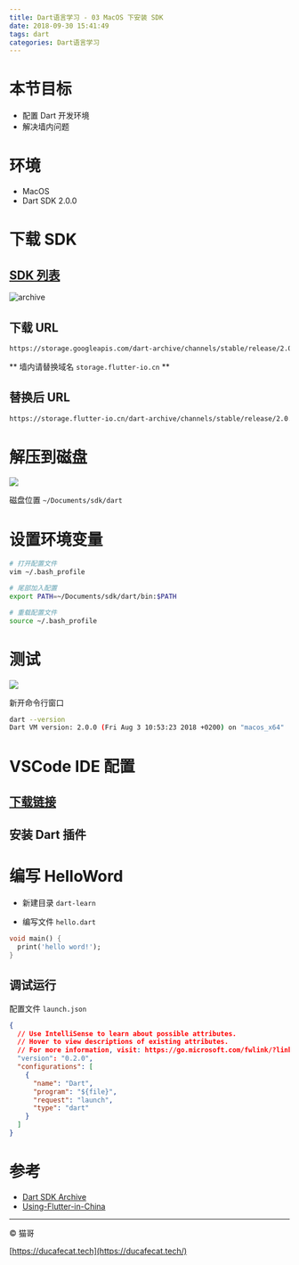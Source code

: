```yaml
---
title: Dart语言学习 - 03 MacOS 下安装 SDK
date: 2018-09-30 15:41:49
tags: dart
categories: Dart语言学习
---
```


# 本节目标

- 配置 Dart 开发环境
- 解决墙内问题

# 环境

- MacOS
- Dart SDK 2.0.0

# 下载 SDK

## [SDK 列表](https://webdev.dartlang.org/tools/sdk/archive)

![archive](2018-09-30-16-07-22.png)

## 下载 URL

```sh
https://storage.googleapis.com/dart-archive/channels/stable/release/2.0.0/sdk/dartsdk-macos-x64-release.zip
```

** 墙内请替换域名 `storage.flutter-io.cn` **

## 替换后 URL

```sh
https://storage.flutter-io.cn/dart-archive/channels/stable/release/2.0.0/sdk/dartsdk-macos-x64-release.zip
```

# 解压到磁盘

![](2018-09-30-16-09-28.png)

磁盘位置 `~/Documents/sdk/dart`

# 设置环境变量

```sh
# 打开配置文件
vim ~/.bash_profile

# 尾部加入配置
export PATH=~/Documents/sdk/dart/bin:$PATH

# 重载配置文件
source ~/.bash_profile
```

# 测试

![](2018-09-30-16-23-57.png)

新开命令行窗口

```sh
dart --version
Dart VM version: 2.0.0 (Fri Aug 3 10:53:23 2018 +0200) on "macos_x64"
```

# VSCode IDE 配置

## [下载链接](https://code.visualstudio.com/)

## 安装 Dart 插件

# 编写 HelloWord

- 新建目录 `dart-learn`

- 编写文件 `hello.dart`

```dart
void main() {
  print('hello word!');
}
```

## 调试运行

配置文件 `launch.json`

```json
{
  // Use IntelliSense to learn about possible attributes.
  // Hover to view descriptions of existing attributes.
  // For more information, visit: https://go.microsoft.com/fwlink/?linkid=830387
  "version": "0.2.0",
  "configurations": [
    {
      "name": "Dart",
      "program": "${file}",
      "request": "launch",
      "type": "dart"
    }
  ]
}
```

# 参考

- [Dart SDK Archive](https://webdev.dartlang.org/tools/sdk/archive)
- [Using-Flutter-in-China](https://github.com/flutter/flutter/wiki/Using-Flutter-in-China)

----

© 猫哥

[https://ducafecat.tech](https://ducafecat.tech/)
